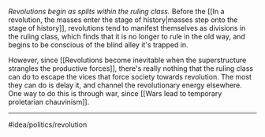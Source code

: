 *Revolutions begin as splits within the ruling class.* Before the [[In a revolution, the masses enter the stage of history|masses step onto the stage of history]], revolutions tend to manifest themselves as divisions in the ruling class, which finds that it is no longer to rule in the old way, and begins to be conscious of the blind alley it's trapped in.

However, since [[Revolutions become inevitable when the superstructure strangles the productive forces]], there's really nothing that the ruling class can do to escape the vices that force society towards revolution. The most they can do is delay it, and channel the revolutionary energy elsewhere. One way to do this is through war, since [[Wars lead to temporary proletarian chauvinism]]. 

---
#idea/politics/revolution 